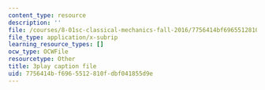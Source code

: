 ```yaml
---
content_type: resource
description: ''
file: /courses/8-01sc-classical-mechanics-fall-2016/7756414bf6965512810fdbf041855d9e_reUjl788R9Q.srt
file_type: application/x-subrip
learning_resource_types: []
ocw_type: OCWFile
resourcetype: Other
title: 3play caption file
uid: 7756414b-f696-5512-810f-dbf041855d9e
---
```

